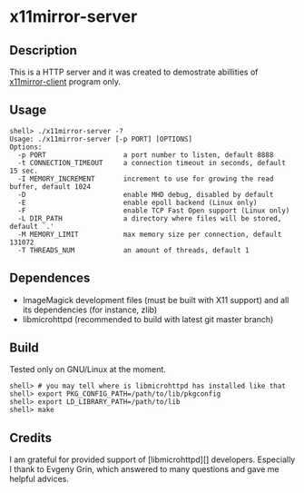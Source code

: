 # x11mirror-server


## Description

This is a HTTP server and it was created to demostrate abillities of
[x11mirror-client][] program only.


## Usage

```
shell> ./x11mirror-server -?
Usage: ./x11mirror-server [-p PORT] [OPTIONS]
Options:
  -p PORT                   a port number to listen, default 8888
  -t CONNECTION_TIMEOUT     a connection timeout in seconds, default 15 sec.
  -I MEMORY_INCREMENT       increment to use for growing the read buffer, default 1024
  -D                        enable MHD debug, disabled by default
  -E                        enable epoll backend (Linux only)
  -F                        enable TCP Fast Open support (Linux only)
  -L DIR_PATH               a directory where files will be stored, default `.'
  -M MEMORY_LIMIT           max memory size per connection, default 131072
  -T THREADS_NUM            an amount of threads, default 1
```

## Dependences

* ImageMagick development files (must be built with X11 support) and all
  its dependencies (for instance, zlib)
* libmicrohttpd (recommended to build with latest git master branch)


## Build

Tested only on GNU/Linux at the moment.

```
shell> # you may tell where is libmicrohttpd has installed like that
shell> export PKG_CONFIG_PATH=/path/to/lib/pkgconfig
shell> export LD_LIBRARY_PATH=/path/to/lib
shell> make
```


## Credits

I am grateful for provided support of [libmicrohttpd][] developers.
Especially I thank to Evgeny Grin, which answered to many questions and
gave me helpful advices.


[x11mirror-client]: https://github.com/gh0stwizard/x11mirror-client
[libmircohttpd]: https://www.gnu.org/software/libmicrohttpd/

